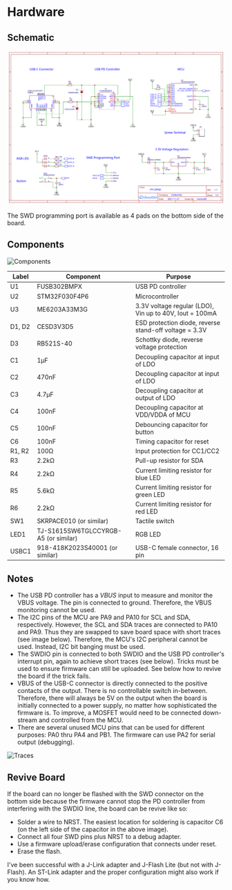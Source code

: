 # Hardware


## Schematic

![Schematic](schematic.svg)

The SWD programming port is available as 4 pads on the bottom side of the board.


## Components

![Components](components.jpg)

| Label | Component | Purpose |
| ----- | --------- | ------- |
| U1    | FUSB302BMPX  | USB PD controller |
| U2    | STM32F030F4P6 | Microcontroller |
| U3    | ME6203A33M3G | 3.3V voltage regular (LDO), Vin up to 40V, Iout = 100mA |
| D1, D2 | CESD3V3D5 | ESD protection diode, reverse stand-off voltage = 3.3V |
| D3    | RB521S-40 | Schottky diode, reverse voltage protection |
| C1    | 1µF       | Decoupling capacitor at input of LDO |
| C2    | 470nF     | Decoupling capacitor at input of LDO |
| C3    | 4.7µF     | Decoupling capacitor at output of LDO |
| C4    | 100nF     | Decoupling capacitor at VDD/VDDA of MCU |
| C5    | 100nF     | Debouncing capacitor for button |
| C6    | 100nF     | Timing capacitor for reset |
| R1, R2 | 100Ω     | Input protection for CC1/CC2 |
| R3    | 2.2kΩ     | Pull-up resistor for SDA |
| R4    | 2.2kΩ     | Current limiting resistor for blue LED |
| R5    | 5.6kΩ     | Current limiting resistor for green LED |
| R6    | 2.2kΩ     | Current limiting resistor for red LED |
| SW1   | SKRPACE010 (or similar) | Tactile switch |
| LED1  | TJ-S1615SW6TGLCCYRGB-A5 (or similar)| RGB LED |
| USBC1 | 918-418K2023S40001 (or similar) | USB-C female connector, 16 pin |


## Notes

- The USB PD controller has a *VBUS* input to measure and monitor the VBUS voltage. The pin is connected to ground. Therefore, the VBUS monitoring cannot be used.
- The I2C pins of the MCU are PA9 and PA10 for SCL and SDA, respectively. However, the SCL and SDA traces are connected to PA10 and PA9. Thus they are swapped to save board space with short traces (see image below). Therefore, the MCU's I2C peripheral cannot be used. Instead, I2C bit banging must be used.
- The SWDIO pin is connected to both SWDIO and the USB PD controller's interrupt pin, again to achieve short traces (see below). Tricks must be used to ensure firmware can still be uploaded. See below how to revive the board if the trick fails.
- VBUS of the USB-C connector is directly connected to the positive contacts of the output. There is no controllable switch in-between. Therefore, there will always be 5V on the output when the board is initially connected to a power supply, no matter how sophisticated the firmware is. To improve, a MOSFET would need to be connected down-stream and controlled from the MCU.
- There are several unused MCU pins that can be used for different purposes: PA0 thru PA4 and PB1. The firmware can use PA2 for serial output (debugging).

![Traces](traces.jpg)


## Revive Board

If the board can no longer be flashed with the SWD connector on the bottom side because the firmware cannot stop the PD controller from interfering with the SWDIO line, the board can be revive like so:

- Solder a wire to NRST. The easiest location for soldering is capacitor C6 (on the left side of the capacitor in the above image).
- Connect all four SWD pins plus NRST to a debug adapter.
- Use a firmware upload/erase configuration that connects under reset.
- Erase the flash.

I've been successful with a J-Link adapter and J-Flash Lite (but not with J-Flash). An ST-Link adapter and the proper configuration might also work if you know how.
